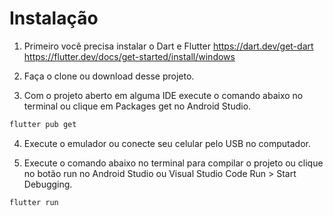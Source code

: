 # Instalação
1. Primeiro você precisa instalar o Dart e Flutter
https://dart.dev/get-dart
https://flutter.dev/docs/get-started/install/windows

2. Faça o clone ou download desse projeto.

3. Com o projeto aberto em alguma IDE execute o comando abaixo no terminal ou clique em Packages get no Android Studio.

```bash
flutter pub get
```
4. Execute o emulador ou conecte seu celular pelo USB no computador.

5. Execute o comando abaixo no terminal para compilar o projeto ou clique no botão run no Android Studio ou Visual Studio Code Run > Start Debugging.

```bash
flutter run
```
